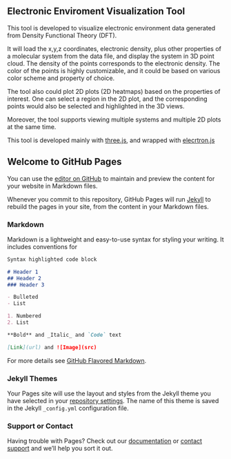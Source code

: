 ## Electronic Enviroment Visualization Tool

This tool is developed to visualize electronic environment data generated from Density Functional Theory (DFT). 

It will load the x,y,z coordinates, electronic density, plus other properties of a molecular system from the data file, and display the system in 3D point cloud. The density of the points corresponds to the electronic density. The color of the points is highly customizable, and it could be based on various color scheme and property of choice.

The tool also could plot 2D plots (2D heatmaps) based on the properties of interest. One can select a region in the 2D plot, and the corresponding points would also be selected and highlighted in the 3D views.

Moreover, the tool supports viewing multiple systems and multiple 2D plots at the same time.

This tool is developed mainly with [three.js](https://threejs.org/), and wrapped with [elecrtron.js](https://electronjs.org/)


## Welcome to GitHub Pages

You can use the [editor on GitHub](https://github.com/ray38/electron_viz_webpage/edit/master/README.md) to maintain and preview the content for your website in Markdown files.

Whenever you commit to this repository, GitHub Pages will run [Jekyll](https://jekyllrb.com/) to rebuild the pages in your site, from the content in your Markdown files.

### Markdown

Markdown is a lightweight and easy-to-use syntax for styling your writing. It includes conventions for

```markdown
Syntax highlighted code block

# Header 1
## Header 2
### Header 3

- Bulleted
- List

1. Numbered
2. List

**Bold** and _Italic_ and `Code` text

[Link](url) and ![Image](src)
```

For more details see [GitHub Flavored Markdown](https://guides.github.com/features/mastering-markdown/).

### Jekyll Themes

Your Pages site will use the layout and styles from the Jekyll theme you have selected in your [repository settings](https://github.com/ray38/electron_viz_webpage/settings). The name of this theme is saved in the Jekyll `_config.yml` configuration file.

### Support or Contact

Having trouble with Pages? Check out our [documentation](https://help.github.com/categories/github-pages-basics/) or [contact support](https://github.com/contact) and we’ll help you sort it out.
